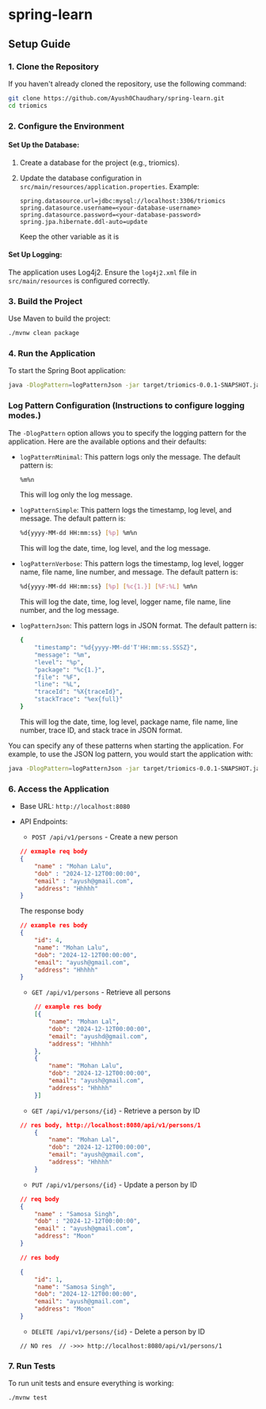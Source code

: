 # spring-learn

## Setup Guide

### 1. Clone the Repository

If you haven't already cloned the repository, use the following command:

```sh
git clone https://github.com/Ayush0Chaudhary/spring-learn.git
cd triomics
```

### 2. Configure the Environment

#### Set Up the Database:

1. Create a database for the project (e.g., triomics).
2. Update the database configuration in `src/main/resources/application.properties`. Example:

    ```properties
    spring.datasource.url=jdbc:mysql://localhost:3306/triomics
    spring.datasource.username=<your-database-username>
    spring.datasource.password=<your-database-password>
    spring.jpa.hibernate.ddl-auto=update
    ```
    Keep the other variable as it is

#### Set Up Logging:

The application uses Log4j2. Ensure the `log4j2.xml` file in `src/main/resources` is configured correctly.

### 3. Build the Project

Use Maven to build the project:

```sh
./mvnw clean package
```

### 4. Run the Application

To start the Spring Boot application:

```sh
java -DlogPattern=logPatternJson -jar target/triomics-0.0.1-SNAPSHOT.jar
```
### Log Pattern Configuration (Instructions to configure logging modes.)

The `-DlogPattern` option allows you to specify the logging pattern for the application. Here are the available options and their defaults:
- `logPatternMinimal`: This pattern logs only the message. The default pattern is:
    ```sh
    %m%n
    ```
    This will log only the log message.

- `logPatternSimple`: This pattern logs the timestamp, log level, and message. The default pattern is:
    ```sh
    %d{yyyy-MM-dd HH:mm:ss} [%p] %m%n
    ```
    This will log the date, time, log level, and the log message.

- `logPatternVerbose`: This pattern logs the timestamp, log level, logger name, file name, line number, and message. The default pattern is:
    ```sh
    %d{yyyy-MM-dd HH:mm:ss} [%p] [%c{1.}] [%F:%L] %m%n
    ```
    This will log the date, time, log level, logger name, file name, line number, and the log message.

- `logPatternJson`: This pattern logs in JSON format. The default pattern is:
    ```sh
    {
        "timestamp": "%d{yyyy-MM-dd'T'HH:mm:ss.SSSZ}",
        "message": "%m",
        "level": "%p",
        "package": "%c{1.}",
        "file": "%F",
        "line": "%L",
        "traceId": "%X{traceId}",
        "stackTrace": "%ex{full}"
    }
    ```
    This will log the date, time, log level, package name, file name, line number, trace ID, and stack trace in JSON format.

You can specify any of these patterns when starting the application. For example, to use the JSON log pattern, you would start the application with:

```sh
java -DlogPattern=logPatternJson -jar target/triomics-0.0.1-SNAPSHOT.jar
```

### 6. Access the Application

- Base URL: `http://localhost:8080`
- API Endpoints:
    - `POST /api/v1/persons` - Create a new person
    ```json
    // exmaple req body
    {
        "name" : "Mohan Lalu",
        "dob" : "2024-12-12T00:00:00",
        "email" : "ayush@gmail.com",
        "address": "Hhhhh"
    }
    ```
    The response body
    ```json
    // example res body
    {
        "id": 4,
        "name": "Mohan Lalu",
        "dob": "2024-12-12T00:00:00",
        "email": "ayush@gmail.com",
        "address": "Hhhhh"
    }
    ```
    
    - `GET /api/v1/persons` - Retrieve all persons

    ```json
        // example res body
        [{
            "name": "Mohan Lal",
            "dob": "2024-12-12T00:00:00",
            "email": "ayushd@gmail.com",
            "address": "Hhhhh"
        },
        {
            "name": "Mohan Lalu",
            "dob": "2024-12-12T00:00:00",
            "email": "ayush@gmail.com",
            "address": "Hhhhh"
        }]
    ```


    - `GET /api/v1/persons/{id}` - Retrieve a person by ID
    ```json
    // res body, http://localhost:8080/api/v1/persons/1
        {
            "name": "Mohan Lal",
            "dob": "2024-12-12T00:00:00",
            "email": "ayush@gmail.com",
            "address": "Hhhhh"
        }
    ```


    - `PUT /api/v1/persons/{id}` - Update a person by ID
    ```json
    // req body
    {
        "name" : "Samosa Singh",
        "dob" : "2024-12-12T00:00:00",
        "email" : "ayush@gmail.com",
        "address": "Moon"
    }

    ```

    ```json
    // res body

    {
        "id": 1,
        "name": "Samosa Singh",
        "dob": "2024-12-12T00:00:00",
        "email": "ayush@gmail.com",
        "address": "Moon"
    }
    ```

    - `DELETE /api/v1/persons/{id}` - Delete a person by ID
    
    ```
    // NO res  // ->>> http://localhost:8080/api/v1/persons/1
    ```

### 7. Run Tests

To run unit tests and ensure everything is working:

```sh
./mvnw test
```

